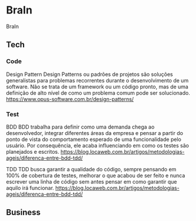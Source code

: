 # BraIn
BraIn

## Tech


### Code
Design Pattern
Design Patterns ou padrões de projetos são soluções generalistas para problemas recorrentes durante o desenvolvimento de um software. Não se trata de um framework ou um código pronto, mas de uma definição de alto nível de como um problema comum pode ser solucionado.
https://www.opus-software.com.br/design-patterns/


### Test
BDD
BDD trabalha para definir como uma demanda chega ao desenvolvedor, integrar diferentes áreas da empresa e pensar a partir do ponto de vista do comportamento esperado de uma funcionalidade pelo usuário. Por consequência, ele acaba influenciando em como os testes são planejados e escritos.
https://blog.locaweb.com.br/artigos/metodologias-ageis/diferenca-entre-bdd-tdd/

TDD
TDD busca garantir a qualidade do código, sempre pensando em 100% de cobertura de testes, melhorar o que acabou de ser feito e nunca escrever uma linha de código sem antes pensar em como garantir que aquilo irá funcionar.
https://blog.locaweb.com.br/artigos/metodologias-ageis/diferenca-entre-bdd-tdd/

## Business

